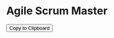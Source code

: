 # Agile Scrum Master

<button id="copy-button">Copy to Clipboard</button>

<div id="yaml-display">
  <!-- Content will be dynamically loaded here -->
</div>

<script>
  // Load YAML specific to this page
  document.addEventListener('DOMContentLoaded', async () => {
    const container = document.getElementById('yaml-display');
    const yamlFilePath = '../../../data/prompt_documentation_tech_docs.yaml'; // Path to the YAML file
    try {
      const yamlData = await loadYaml(yamlFilePath); // Reuse the loadYaml function
      container.innerHTML = generateHtml(yamlData); // Reuse the generateHtml function
    } catch (error) {
      console.error(`Error loading ${yamlFilePath}:`, error);
      container.innerHTML = `<p>Error loading YAML content (${yamlFilePath}).</p>`;
    }
  });
</script>
